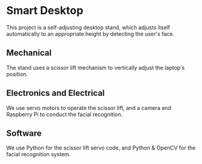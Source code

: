 # Smart Desktop

This project is a self-adjusting desktop stand, which adjusts itself automatically to an appropriate height by detecting the user's face.

## Mechanical
The stand uses a scissor lift mechanism to vertically adjust the laptop's position.

## Electronics and Electrical
We use servo motors to operate the scissor lift, and a camera and Raspberry Pi to conduct the facial recognition.

## Software
We use Python for the scissor lift servo code, and Python & OpenCV for the facial recognition system.
